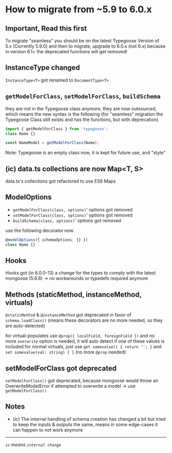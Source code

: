 # How to migrate from ~5.9 to 6.0.x

## Important, Read this first

To migrate "seamless" you should be on the latest Typegoose Version of 5.x (Currently 5.9.0) and then to migrate, upgrade to 6.0.x (not 6.x)
because in version 6.1+ the deprecated functions will get removed!

## InstanceType changed

`InstanceType<T>` got renamed to `DocumentType<T>`

## `getModelForClass`, `setModelForClass`, `buildSchema`

they are not in the Typegoose class anymore, they are now outsourced, which means the new syntax is the following
(for "seamless" migration the Typegoose Class still exists and has the functions, but with deprecation)

```ts
import { getModelForClass } from 'typegoose';
class Name {}

const NameModel = getModelForClass(Name);
```

Note: Typegoose is an empty class now, it is kept for future use, and "style"

## (ic) data.ts collections are now Map<T, S>

data.ts's collections got refactored to use ES6 Maps

## ModelOptions

- `getModelForClass(class, options)`' options got removed
- `setModelForClass(class, options)`' options got removed
- `buildSchema(class, options)`' options got removed

use the following decorator now

```ts
@modelOptions({ schemaOptions: {} })
class Name {}
```

## Hooks

Hooks got (in 6.0.0-13) a change for the types to comply with the latest mongoose (5.6.8)
-> no workarounds or typedefs required anymore

## Methods (staticMethod, instanceMethod, virtuals)

`@staticMethod` & `@instanceMethod` got deprecated in favor of `schema.loadClass()`
(means these decorators are no more needed, so they are auto-detected)

for virtual-populates use `@prop({ localField, foreignField })` and no more `overwrite` option is needed, it will auto detect if one of these values is included
for normal virtuals, just use `get somevalue() { return ''; }` and `set somevalue(val: string) { }` (no more `@prop` needed)

## setModelForClass got deprecated

`setModelForClass()` got deprecated, because mongoose would throw an OverwriteModelError if attempted to overwrite a model
-> use `getModelForClass()`

## Notes

* (ic) The internal handling of schema creation has changed a bit but tried to keep the inputs & outputs the same, means in some edge-cases it can happen to not work anymore

---

*`ic` means `internal change`*
